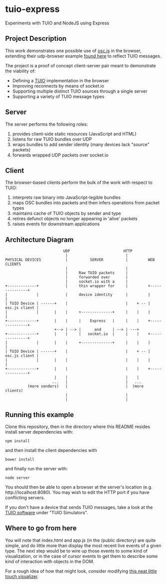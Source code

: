 # tuio-express
Experiments with TUIO and NodeJS using Express

## Project Description
This work demonstrates one possible use of [osc.js](https://github.com/colinbdclark/osc.js) in the browser, extending their udp-browser example [found here](https://github.com/colinbdclark/osc.js-examples) to reflect TUIO messages.

The project is a proof of concept client-server pair meant to demonstrate the viability of:

* Defining a [TUIO](http://www.tuio.org) implementation in the browser
* Improving reconnects by means of socket.io
* Supporting multiple distinct TUIO sources through a single server
* Supporting a variety of TUIO message types

## Server
The server performs the following roles:

1. provides client-side static resources (JavaScript and HTML)
2. listens for raw TUIO bundles over UDP
3. wraps bundles to add sender identity (many devices lack "source" packets)
4. forwards wrapped UDP packets over socket.io

## Client
The browser-based clients perform the bulk of the work with respect to TUIO:

1. interprets raw binary into JavaScript-legible bundles
2. maps OSC bundles into packets and then infers operations from packet types
3. maintains cache of TUIO objects by sender and type
4. retires defunct objects no longer appearing in 'alive' packets
5. raises events for downstream applications

## Architecture Diagram

                              UDP                        HTTP
                               |                          |  
    PHYSICAL DEVICES           |          SERVER          |         WEB CLIENTS
                               |                          | 
                               |     Raw TUIO packets     | 
                               |     forwarded over       | 
                               |     socket.io with a     | 
    +-------------+            |     thin wrapper for     |         +---------------+
    |             |            |     device identity      |         |               |
    | TUIO Device | ------+    |                          |    + -- | osc.js client |
    |             |       |    |     +--------------+     |    |    |               |
    +-------------+       |    |     |    Express   |     |    |    +---------------+
                          +--> | --> |      and     | --> | ---+
    +-------------+       |    |     |   socket.io  |     |    |    +---------------+
    |             |       |    |     +--------------+     |    |    |               |
    | TUIO Device | ------+    |                          |    + -- | osc.js client |
    |             |       |    |                          |    |    |               |
    +-------------+       |    |                          |    |    +---------------+
                          |    |                          |    |
                         ...   |                          |   ...
              (more senders)   |                          |  (more clients)
                               |                          |
                               |                          |


## Running this example

Clone this repository, then in the directory where this README resides install server dependencies with:

    npm install

and then install the client dependencies with

    bower install

and finally run the server with:

    node server

You should then be able to open a browser at the server's location (e.g. http://localhost:8080). You may wish to edit the HTTP port if you have conflicting servers.

If you don't have a device that sends TUIO messages, take a look at the [TUIO software](http://www.tuio.org/?software) under
"TUIO Simulators".

## Where to go from here

You will note that index.html and app.js (in the /public directory) are quite simple, and do little more than
display the most recent live events of a given type. The next step would be to wire up those events to some kind
of visualization, or in the case of cursor events to get them to describe some kind of interaction with objects in the DOM.

For a rough idea of how that might look, consider modifying [this neat little touch visualizer](https://github.com/borismus/MagicTouch/blob/master/samples/tracker.html).


